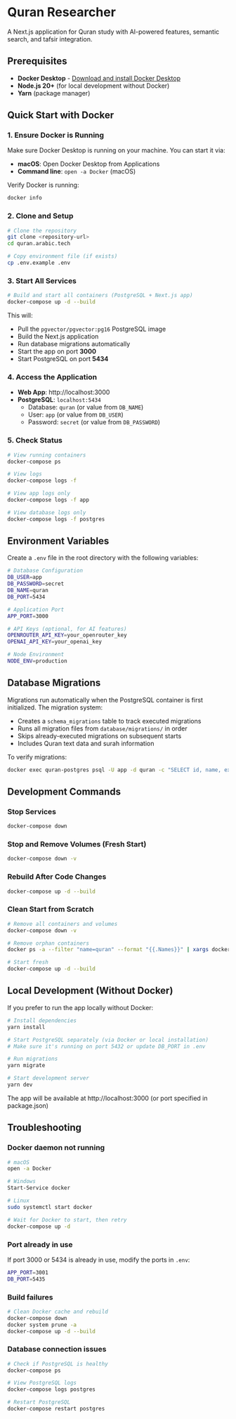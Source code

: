 # Quran Researcher

A Next.js application for Quran study with AI-powered features, semantic search, and tafsir integration.

## Prerequisites

- **Docker Desktop** - [Download and install Docker Desktop](https://www.docker.com/products/docker-desktop)
- **Node.js 20+** (for local development without Docker)
- **Yarn** (package manager)

## Quick Start with Docker

### 1. Ensure Docker is Running

Make sure Docker Desktop is running on your machine. You can start it via:
- **macOS**: Open Docker Desktop from Applications
- **Command line**: `open -a Docker` (macOS)

Verify Docker is running:
```bash
docker info
```

### 2. Clone and Setup

```bash
# Clone the repository
git clone <repository-url>
cd quran.arabic.tech

# Copy environment file (if exists)
cp .env.example .env
```

### 3. Start All Services

```bash
# Build and start all containers (PostgreSQL + Next.js app)
docker-compose up -d --build
```

This will:
- Pull the `pgvector/pgvector:pg16` PostgreSQL image
- Build the Next.js application
- Run database migrations automatically
- Start the app on port **3000**
- Start PostgreSQL on port **5434**

### 4. Access the Application

- **Web App**: http://localhost:3000
- **PostgreSQL**: `localhost:5434`
  - Database: `quran` (or value from `DB_NAME`)
  - User: `app` (or value from `DB_USER`)
  - Password: `secret` (or value from `DB_PASSWORD`)

### 5. Check Status

```bash
# View running containers
docker-compose ps

# View logs
docker-compose logs -f

# View app logs only
docker-compose logs -f app

# View database logs only
docker-compose logs -f postgres
```

## Environment Variables

Create a `.env` file in the root directory with the following variables:

```bash
# Database Configuration
DB_USER=app
DB_PASSWORD=secret
DB_NAME=quran
DB_PORT=5434

# Application Port
APP_PORT=3000

# API Keys (optional, for AI features)
OPENROUTER_API_KEY=your_openrouter_key
OPENAI_API_KEY=your_openai_key

# Node Environment
NODE_ENV=production
```

## Database Migrations

Migrations run automatically when the PostgreSQL container is first initialized. The migration system:

- Creates a `schema_migrations` table to track executed migrations
- Runs all migration files from `database/migrations/` in order
- Skips already-executed migrations on subsequent starts
- Includes Quran text data and surah information

To verify migrations:
```bash
docker exec quran-postgres psql -U app -d quran -c "SELECT id, name, executed_at FROM schema_migrations ORDER BY id;"
```

## Development Commands

### Stop Services
```bash
docker-compose down
```

### Stop and Remove Volumes (Fresh Start)
```bash
docker-compose down -v
```

### Rebuild After Code Changes
```bash
docker-compose up -d --build
```

### Clean Start from Scratch
```bash
# Remove all containers and volumes
docker-compose down -v

# Remove orphan containers
docker ps -a --filter "name=quran" --format "{{.Names}}" | xargs docker rm -f

# Start fresh
docker-compose up -d --build
```

## Local Development (Without Docker)

If you prefer to run the app locally without Docker:

```bash
# Install dependencies
yarn install

# Start PostgreSQL separately (via Docker or local installation)
# Make sure it's running on port 5432 or update DB_PORT in .env

# Run migrations
yarn migrate

# Start development server
yarn dev
```

The app will be available at http://localhost:3000 (or port specified in package.json)


## Troubleshooting

### Docker daemon not running
```bash
# macOS
open -a Docker

# Windows
Start-Service docker

# Linux
sudo systemctl start docker

# Wait for Docker to start, then retry
docker-compose up -d
```

### Port already in use
If port 3000 or 5434 is already in use, modify the ports in `.env`:
```bash
APP_PORT=3001
DB_PORT=5435
```

### Build failures
```bash
# Clean Docker cache and rebuild
docker-compose down
docker system prune -a
docker-compose up -d --build
```

### Database connection issues
```bash
# Check if PostgreSQL is healthy
docker-compose ps

# View PostgreSQL logs
docker-compose logs postgres

# Restart PostgreSQL
docker-compose restart postgres
```
